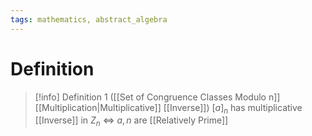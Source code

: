 ```yaml
---
tags: mathematics, abstract_algebra
---
```


# Definition

> [!info] Definition 1 ([[Set of Congruence Classes Modulo n]] [[Multiplication|Multiplicative]] [[Inverse]])
> $[a]_n$ has multiplicative [[Inverse]] in $Z_n$ $\iff$ $a, n$ are [[Relatively Prime]]
